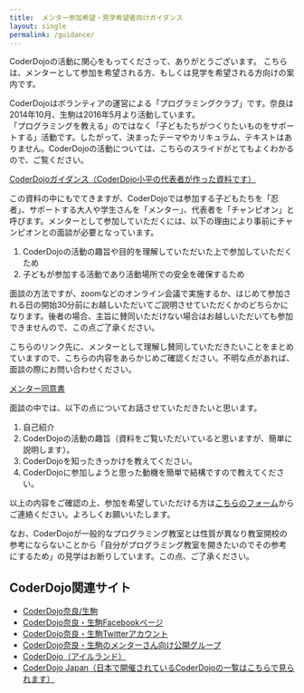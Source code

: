 ```yaml
---
title:  メンター参加希望・見学希望者向けガイダンス
layout: single
permalink: /guidance/
---
```

CoderDojoの活動に関心をもってくださって、ありがとうございます。
こちらは、メンターとして参加を希望される方、もしくは見学を希望される方向けの案内です。

CoderDojoはボランティアの運営による「プログラミングクラブ」です。奈良は2014年10月、生駒は2016年5月より活動しています。  
「プログラミングを教える」のではなく「子どもたちがつくりたいものをサポートする」活動です。したがって、決まったテーマやカリキュラム、テキストはありません。CoderDojoの活動については、こちらのスライドがとてもよくわかるので、ご覧ください。

[CoderDojoガイダンス（CoderDojo小平の代表者が作った資料です）](http://www.slideshare.net/togazo/coderdojo-introduction-jp)

この資料の中にもでてきますが、CoderDojoでは参加する子どもたちを「忍者」、サポートする大人や学生さんを「メンター」、代表者を「チャンピオン」と呼びます。メンターとして参加していただくには、以下の理由により事前にチャンピオンとの面談が必要となっています。

1. CoderDojoの活動の趣旨や目的を理解していただいた上で参加していただくため
2. 子どもが参加する活動であり活動場所での安全を確保するため

面談の方法ですが、zoomなどのオンライン会議で実施するか、はじめて参加される日の開始30分前にお越しいただいてご説明させていただくかのどちらかになります。後者の場合、主旨に賛同いただけない場合はお越しいただいても参加できませんので、この点ご了承ください。

こちらのリンク先に、メンターとして理解し賛同していただきたいことをまとめていますので、こちらの内容をあらかじめご確認ください。不明な点があれば、面談の際にお問い合わせください。

[メンター同意書](https://github.com/coderdojo-nara-ikoma/document/blob/master/MentorAgreement.md)

面談の中では、以下の点についてお話させていただきたいと思います。

1. 自己紹介
1. CoderDojoの活動の趣旨（資料をご覧いただいていると思いますが、簡単に説明します）。
1. CoderDojoを知ったきっかけを教えてください。
1. CoderDojoに参加しようと思った動機を簡単で結構ですので教えてください。

以上の内容をご確認の上、参加を希望していただける方は[こちらのフォーム](https://docs.google.com/forms/d/e/1FAIpQLSe-jYF2vMdsfK-8EU_VHB3WiHUjU5Edytf90g8h8avQFuuTsg/viewform)からご連絡ください。よろしくお願いいたします。

なお、CoderDojoが一般的なプログラミング教室とは性質が異なり教室開校の参考にならないことから「自分がプログラミング教室を開きたいのでその参考にするため」の見学はお断りしています。この点、ご了承ください。

## CoderDojo関連サイト

- [CoderDojo奈良/生駒](https://coderdojo-nara-ikoma.connpass.com/)
- [CoderDojo奈良・生駒Facebookページ](https://www.facebook.com/CoderDojoNara/)
- [CoderDojo奈良・生駒Twitterアカウント](https://twitter.com/CoderDojonara)
- [CoderDojo奈良・生駒のメンターさん向け公開グループ](https://www.facebook.com/groups/CoderDojoNara/)
- [CoderDojo（アイルランド）](http://www.coderdojo.com/)
- [CoderDojo Japan（日本で開催されているCoderDojoの一覧はこちらで見られます）](http://www.coderdojo.jp/)
